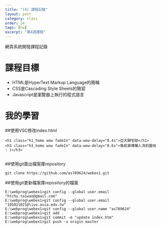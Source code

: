 ```yaml
---
title: "(4) 課程記錄"
layout: post
category: class
order: 24
tags: [hw]
excerpt: "第4週課程"
---
```

網頁系統開發課程記錄


# 課程目標
-  HTML是HyperText Markup Language的簡稱
-  CSS是Cascading Style Sheets的簡寫
-  Javascript是瀏覽器上執行的程式語言
# 我的學習

##使用VSC修改index.html


```
<h1 class="h1_home wow fadeIn" data-wow-delay="0.4s">亞大歸宅部</h1>
<h3 class="h3_home wow fadeIn" data-wow-delay="0.6s">魯蛇直傳懶人流的園地 : )</h3>
   
```
##使用git簽出檔案庫repository
```
git clone https://github.com/as789624/webex1.git
```


##使用git更新檔案庫repository的檔案

```
E:\webprog\webex1>git config --global user.email "htchu.taiwan@gmail.com"
E:\webprog\webex1>git config --global user.email "105021021@live.asia.edu.tw"
E:\webprog\webex1>git config --global user.name "as789624"
E:\webprog\webex1>git add .
E:\webprog\webex1>git commit -m "update index.htm"
E:\webprog\webex1>git push -u origin master

```






